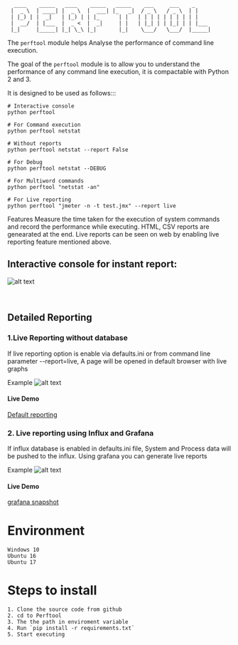

      ____    _____   ____    _____   _____    ___     ___    _
     |  _ \  | ____| |  _ \  |  ___| |_   _|  / _ \   / _ \  | |
     | |_) | |  _|   | |_) | | |_      | |   | | | | | | | | | |
     |  __/  | |___  |  _ <  |  _|     | |   | |_| | | |_| | | |___
     |_|     |_____| |_| \_\ |_|       |_|    \___/   \___/  |_____|
     
   

The ``perftool`` module helps Analyse the performance of command line execution.

The goal of the ``perftool`` module is to allow you to understand the performance of any command line execution, it is compactable with Python 2 and 3.

It is designed to be used as follows:::

	# Interactive console
    python perftool 

	# For Command execution
	python perftool netstat

	# Without reports
	python perftool netstat --report False 

	# For Debug
	python perftool netstat --DEBUG

	# For Multiword commands
	python perftool "netstat -an"
	
	# For Live reporting
	python perftool "jmeter -n -t test.jmx" --report live
    



Features
Measure the time taken for the execution of system commands and record the performance while executing.
HTML, CSV reports are genearated at the end.
Live reports can be seen on web by enabling live reporting feature mentioned above.

## Interactive console for instant report:

![alt text](https://raw.githubusercontent.com/YajanaRao/Perftool/b52d3533/site/images/console.PNG)

&nbsp;
## Detailed Reporting 

### 1.Live Reporting without database
If live reporting option is enable via defaults.ini or from command line parameter --report=live, A page will be opened in default browser with live graphs

Example
![alt text](https://raw.githubusercontent.com/YajanaRao/Perftool/261d4034/site/images/PerformanceReport.png)

#### Live Demo
[Default reporting](http://htmlpreview.github.io/?https://github.com/YajanaRao/Perftool/blob/master/site/2018-05-02_19-40-34/index.html)

### 2. Live reporting using Influx and Grafana
If influx database is enabled in defaults.ini file, System and Process data will be pushed to the influx. Using grafana you can generate live reports
	
Example
![alt text](https://raw.githubusercontent.com/YajanaRao/Perftool/master/site/images/grafana.png)

#### Live Demo
[grafana snapshot](https://snapshot.raintank.io/dashboard/snapshot/nKtU56QMx8aKbkYZBkiyx1OB1bbnNugg)
	
# Environment
	Windows 10
	Ubuntu 16
	Ubuntu 17
	
# Steps to install
	1. Clone the source code from github
	2. cd to Perftool 
	3. The the path in enviroment variable
	4. Run `pip install -r requirements.txt`
	5. Start executing
